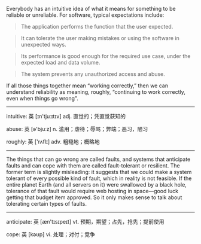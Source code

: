 Everybody has an intuitive idea of what it means for something to be reliable or unreliable. For software, typical expectations include:

> The application performs the function that the user expected.

> It can tolerate the user making mistakes or using the software in unexpected ways.

> Its performance is good enough for the required use case, under the expected load and data volume.

> The system prevents any unauthorized access and abuse.

If all those things together mean “working correctly,” then we can understand reliability as meaning, roughly, “continuing to work correctly, even when things go wrong".

----

intuitive: 英 [ɪn'tjuːɪtɪv] adj. 直觉的；凭直觉获知的

abuse: 英 [ə'bjuːz] n. 滥用；虐待；辱骂；弊端；恶习，陋习

roughly: 英 ['rʌflɪ] adv. 粗糙地；概略地

----

The things that can go wrong are called faults, and systems that anticipate faults and can cope with them are called fault-tolerant or resilient. The former term is slightly misleading: it suggests that we could make a system tolerant of every possible kind of fault, which in reality is not feasible. If the entire planet Earth (and all servers on it) were swallowed by a black hole, tolerance of that fault would require web hosting in space—good luck getting that budget item approved. So it only makes sense to talk about tolerating certain types of faults.

----

anticipate: 英 [æn'tɪsɪpeɪt] vt. 预期，期望；占先，抢先；提前使用

cope: 英 [kəʊp] vi. 处理；对付；竞争
